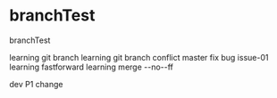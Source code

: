 # branchTest
branchTest

learning git branch
learning git branch conflict master
fix bug issue-01
learning fastforward
learning merge --no--ff 

dev P1 change
